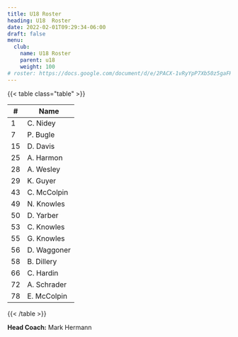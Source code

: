 ```yaml
---
title: U18 Roster
heading: U18  Roster
date: 2022-02-01T09:29:34-06:00
draft: false
menu:
  club:
    name: U18 Roster
    parent: u18
    weight: 100
# roster: https://docs.google.com/document/d/e/2PACX-1vRyYpP7Xb50z5gaFHWqj7m1K60a0zVgD6hOyJw9ttZi7ESuSv6ks2mmZCM7XUjyQS2gZjKXQ34O2cK5/pub?embedded=true
---
```


{{< table class="table" >}}

| #  | Name        |
|----|-------------|
| 1	 | C. Nidey    |
| 7	 | P. Bugle    |
| 15 | D. Davis    |
| 25 | A. Harmon   |
| 28 | A. Wesley   |
| 29 | K. Guyer    |
| 43 | C. McColpin |
| 49 | N. Knowles  |
| 50 | D. Yarber   |
| 53 | C. Knowles  |
| 55 | G. Knowles  |
| 56 | D. Waggoner |
| 58 | B. Dillery  |
| 66 | C. Hardin   |
| 72 | A. Schrader |
| 78 | E. McColpin |

{{< /table >}}

**Head Coach:** Mark Hermann
